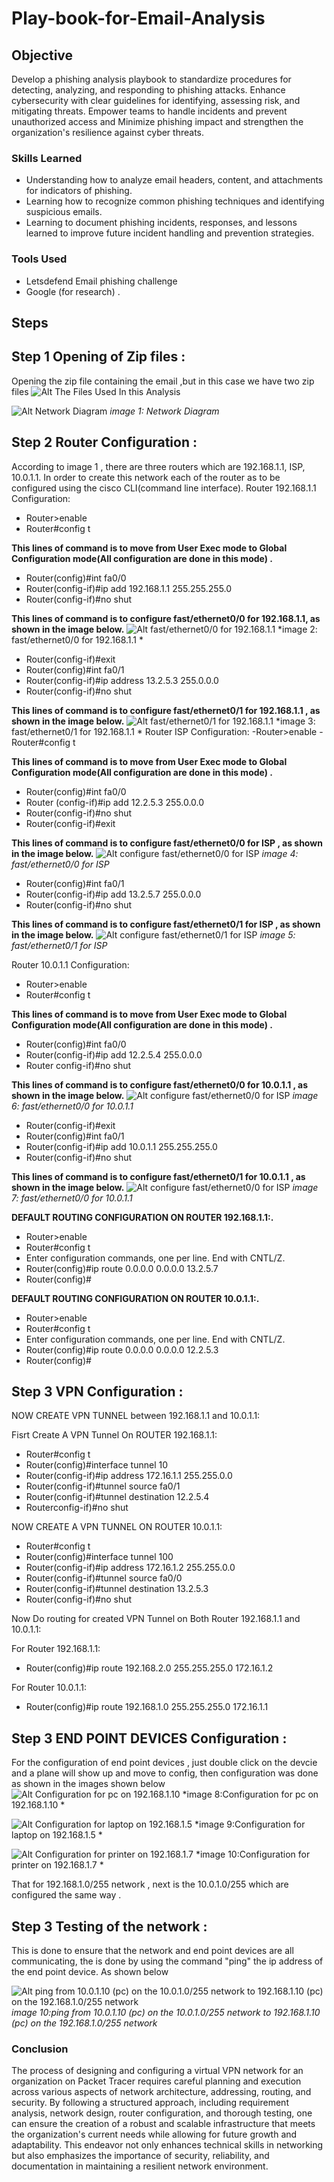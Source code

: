 # Play-book-for-Email-Analysis
## Objective
Develop a phishing analysis playbook to standardize procedures for detecting, analyzing, and responding to phishing attacks. Enhance cybersecurity with clear guidelines for identifying, assessing risk, and mitigating threats. Empower teams to handle incidents and prevent unauthorized access and Minimize phishing impact and strengthen the organization's resilience against cyber threats.
### Skills Learned
- Understanding how to analyze email headers, content, and attachments for indicators of phishing.
- Learning how to recognize common phishing techniques and identifying suspicious emails.
- Learning to document phishing incidents, responses, and lessons learned to improve future incident handling and prevention strategies.
### Tools Used
- Letsdefend Email phishing  challenge
- Google (for research) .
## Steps
## Step 1 Opening of Zip files :
Opening the zip file containing the email ,but in this case we have two zip files 
![Alt The Files Used In this Analysis](https://github.com/Adegbenga-111/Building-An-Organization-VPN-Network-/blob/main/to%20be%20used%20as%20the%20network%20diagram.png)

![Alt Network Diagram ](https://github.com/Adegbenga-111/Building-An-Organization-VPN-Network-/blob/main/to%20be%20used%20as%20the%20network%20diagram.png)
*image 1: Network Diagram*
## Step 2 Router Configuration :
According to image 1 , there are three routers which are 192.168.1.1, ISP, 10.0.1.1. In order to create this network each of the router as to be configured using the cisco CLI(command line interface).
Router 192.168.1.1 Configuration:
 - Router>enable
 - Router#config t

**This lines of command is to move from User Exec mode to Global Configuration mode(All configuration are done in this mode) .**

-  Router(config)#int fa0/0
-  Router(config-if)#ip add 192.168.1.1 255.255.255.0 
-  Router(config-if)#no shut

 **This lines of command is to configure fast/ethernet0/0 for 192.168.1.1, as shown in the image below.**
 ![Alt fast/ethernet0/0 for 192.168.1.1 ](https://github.com/Adegbenga-111/Building-An-Organization-VPN-Network-/blob/main/projecy/192.168.1.%204_27_2024%203_52_59%20PM.png)
*image 2: fast/ethernet0/0 for 192.168.1.1 *
-   Router(config-if)#exit
-   Router(config)#int fa0/1
-   Router(config-if)#ip address 13.2.5.3 255.0.0.0
-   Router(config-if)#no shut

  **This lines of command is to configure fast/ethernet0/1 for 192.168.1.1 , as shown in the image below.**
   ![Alt fast/ethernet0/1 for 192.168.1.1 ](https://github.com/Adegbenga-111/Building-An-Organization-VPN-Network-/blob/main/projecy/192.168.1.%204_27_2024%203_52_53%20PM.png)
*image 3: fast/ethernet0/1 for 192.168.1.1 *
Router ISP Configuration:
-Router>enable
-Router#config t

**This lines of command is to move from User Exec mode to Global Configuration mode(All configuration are done in this mode) .**

- Router(config)#int fa0/0
- Router (config-if)#ip add 12.2.5.3 255.0.0.0
- Router(config-if)#no shut
- Router(config-if)#exit

 **This lines of command is to configure fast/ethernet0/0 for ISP , as shown in the image below.**
![Alt configure fast/ethernet0/0 for ISP](https://github.com/Adegbenga-111/Building-An-Organization-VPN-Network-/blob/main/projecy/ISP%20(13.2.5.7)%20(12.2.5.3)%204_27_2024%203_53_22%20PM.png)
*image 4: fast/ethernet0/0 for ISP*
- Router(config)#int fa0/1
- Router(config-if)#ip add 13.2.5.7 255.0.0.0
- Router(config-if)#no shut

 **This lines of command is to configure fast/ethernet0/1 for ISP , as shown in the image below.**
 ![Alt  configure fast/ethernet0/1 for ISP ](https://github.com/Adegbenga-111/Building-An-Organization-VPN-Network-/blob/main/projecy/ISP%20(13.2.5.7)%20(12.2.5.3)%204_27_2024%203_53_29%20PM.png)
*image 5: fast/ethernet0/1 for ISP*

Router 10.0.1.1 Configuration:
- Router>enable
- Router#config t

**This lines of command is to move from User Exec mode to Global Configuration mode(All configuration are done in this mode) .**

- Router(config)#int fa0/0
- Router(config-if)#ip add 12.2.5.4 255.0.0.0
- Router config-if)#no shut

**This lines of command is to configure fast/ethernet0/0 for 10.0.1.1 , as shown in the image below.**
![Alt configure fast/ethernet0/0 for ISP](https://github.com/Adegbenga-111/Building-An-Organization-VPN-Network-/blob/main/projecy/10.0.1.1%204_27_2024%203_53_58%20PM.png)
*image 6: fast/ethernet0/0 for 10.0.1.1*

- Router(config-if)#exit
- Router(config)#int fa0/1
- Router(config-if)#ip add 10.0.1.1 255.255.255.0
- Router(config-if)#no shut

  
**This lines of command is to configure fast/ethernet0/1 for 10.0.1.1 , as shown in the image below.**
![Alt configure fast/ethernet0/0 for ISP](https://github.com/Adegbenga-111/Building-An-Organization-VPN-Network-/blob/main/projecy/10.0.1.1%204_27_2024%203_54_09%20PM.png)
*image 7: fast/ethernet0/0 for 10.0.1.1*

**DEFAULT ROUTING CONFIGURATION ON ROUTER 192.168.1.1:.**
- Router>enable
- Router#config t
- Enter configuration commands, one per line. End with CNTL/Z.
- Router(config)#ip route 0.0.0.0 0.0.0.0 13.2.5.7
- Router(config)#

**DEFAULT ROUTING CONFIGURATION ON ROUTER 10.0.1.1:.**
- Router>enable
- Router#config t
- Enter configuration commands, one per line. End with CNTL/Z.
- Router(config)#ip route 0.0.0.0 0.0.0.0 12.2.5.3
- Router(config)#

## Step 3 VPN Configuration :
NOW CREATE VPN TUNNEL between  192.168.1.1 and 10.0.1.1:

 Fisrt Create A VPN Tunnel On ROUTER 192.168.1.1:
- Router#config t
- Router(config)#interface tunnel 10
- Router(config-if)#ip address 172.16.1.1 255.255.0.0
- Router(config-if)#tunnel source fa0/1
- Router(config-if)#tunnel destination 12.2.5.4
- Routerconfig-if)#no shut

NOW CREATE A VPN TUNNEL ON ROUTER 10.0.1.1:
- Router#config t
- Router(config)#interface tunnel 100
- Router(config-if)#ip address 172.16.1.2 255.255.0.0
- Router(config-if)#tunnel source fa0/0
- Router(config-if)#tunnel destination 13.2.5.3
- Router(config-if)#no shut

Now Do routing for created VPN Tunnel on Both Router 192.168.1.1 and 10.0.1.1:

 For Router 192.168.1.1:
  - Router(config)#ip route 192.168.2.0 255.255.255.0 172.16.1.2
 
  For Router 10.0.1.1:
  - Router(config)#ip route 192.168.1.0 255.255.255.0 172.16.1.1
 
## Step 3 END POINT DEVICES Configuration :
For the configuration of end point devices , just double click on the devcie and a plane will show up and move to config, then configuration was done as shown in the images shown below
![Alt Configuration for pc on 192.168.1.10  ](https://github.com/Adegbenga-111/Building-An-Organization-VPN-Network-/blob/main/projecy/192.168.1.10%204_27_2024%203_51_06%20PM.png)
*image 8:Configuration for pc on 192.168.1.10 *

![Alt Configuration for laptop on 192.168.1.5  ](https://github.com/Adegbenga-111/Building-An-Organization-VPN-Network-/blob/main/projecy/192.168.1.5%204_27_2024%203_51_32%20PM.png)
*image 9:Configuration for laptop on 192.168.1.5 *

![Alt Configuration for printer on 192.168.1.7 ](https://github.com/Adegbenga-111/Building-An-Organization-VPN-Network-/blob/main/projecy/192.168.1.7%204_27_2024%203_52_07%20PM.png)
*image 10:Configuration for printer on 192.168.1.7 *

That for 192.168.1.0/255 network , next is the 10.0.1.0/255 which are configured the same way .

## Step 3 Testing of the network :

This is done to ensure that the network and end point devices are all communicating, the is done by using the command "ping" the ip address of the end point device. As shown below 

![Alt ping from 10.0.1.10 (pc) on the 10.0.1.0/255 network to 192.168.1.10 (pc) on the 192.168.1.0/255 network](https://github.com/Adegbenga-111/Building-An-Organization-VPN-Network-/blob/main/projecy/10.0.1.10%204_27_2024%203_59_28%20PM.png)
*image 10:ping from 10.0.1.10 (pc) on the 10.0.1.0/255 network to 192.168.1.10 (pc) on the 192.168.1.0/255 network*


### Conclusion
The process of designing and configuring a virtual VPN network for an organization on Packet Tracer requires careful planning and execution across various aspects of network architecture, addressing, routing, and security. By following a structured approach, including requirement analysis, network design, router configuration, and thorough testing, one can ensure the creation of a robust and scalable infrastructure that meets the organization's current needs while allowing for future growth and adaptability. This endeavor not only enhances technical skills in networking but also emphasizes the importance of security, reliability, and documentation in maintaining a resilient network environment.





